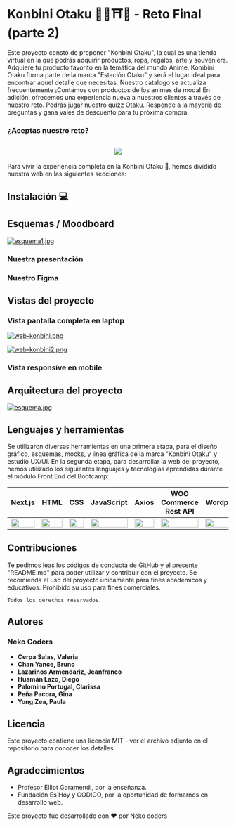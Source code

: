# Konbini Otaku 💬🛒⛩️🎌 - Reto Final (parte 2)

Este proyecto constó de proponer "Konbini Otaku", la cual es una tienda virtual en la que podrás adquirir productos, ropa, regalos, arte y souveniers. Adquiere tu producto favorito en la temática del mundo Anime. Kombini Otaku forma parte de la marca "Estación Otaku" y será el lugar ideal para encontrar aquel detalle que necesitas. Nuestro catalogo se actualiza frecuentemente ¡Contamos con productos de los animes de moda! En adición, ofrecemos una experiencia nueva a nuestros clientes a través de nuestro reto. Podrás jugar nuestro quizz Otaku. Responde a la mayoría de preguntas y gana vales de descuento para tu próxima compra.

### ¿Aceptas nuestro reto?

<h2 align="center"> <img src="https://i.postimg.cc/QM4tjzT9/logo-konbini.jpg)](https://postimg.cc/HJMH2B3d"></h2>

Para vivir la experiencia completa en la Konbini Otaku 🛒, hemos dividido nuestra web en las siguientes secciones:

## Instalación 💻



## Esquemas / Moodboard
     
[![esquema1.jpg](https://i.postimg.cc/Y9PjW1WS/esquema1.jpg)](https://postimg.cc/tZhX0nD0)
           
### Nuestra presentación



### Nuestro Figma



## Vistas del proyecto

### Vista pantalla completa en laptop
         
[![web-konbini.png](https://i.postimg.cc/FzZWbkRh/web-konbini.png)](https://postimg.cc/30kFYRmq)
          
[![web-konbini2.png](https://i.postimg.cc/FKLTWBRW/web-konbini2.png)](https://postimg.cc/GBbP9zvG)
       
### Vista responsive en mobile

## Arquitectura del proyecto
      
[![esquema.jpg](https://i.postimg.cc/GhX38Pnn/esquema.jpg)](https://postimg.cc/zVRY4gfx)
                 
## Lenguajes y herramientas
Se utilizaron diversas herramientas en una primera etapa, para el diseño gráfico, esquemas, mocks, y linea gráfica de la marca "Konbini Otaku" y estudio UX/UI.
En la segunda etapa, para desarrollar la web del proyecto, hemos utilizado los siguientes lenguajes y tecnologías aprendidas durante el módulo Front End del Bootcamp:

<table>
    <thead>
      <tr>
        <th>Next.js</th>
        <th>HTML</th>
        <th>CSS</th>
        <th>JavaScript</th>
        <th>Axios</th>
        <th>WOO Commerce Rest API</th>
        <th>Wordpress</th>
        <th>React Icons</th>   
        <th>Tailwind CSS</th>   
        <th>Figma</th>
        <th>Photoshop</th>
        <th>Nano ID</th>
        <th>Tidio</th>
      </tr>
    </thead>
    <tbody>
      <tr>
        <td>
          <img src="https://encrypted-tbn0.gstatic.com/images?q=tbn:ANd9GcTKwA9TLFYITFJKMFqenvcFPqVtd4z-yyjkVV8FRVx1wXLWku2sSqFyYVQ5lwtmxtxJGFk&usqp=CAU" width="100%" />
        </td>
        <td>
          <img src="https://i.postimg.cc/rF6WrLjr/html.png" width="100%" />
        </td>
        <td>
          <img src="https://upload.wikimedia.org/wikipedia/commons/thumb/d/d5/CSS3_logo_and_wordmark.svg/544px-CSS3_logo_and_wordmark.svg.png" width="100%" />
        </td>
        <td>
          <img
            src="https://eduliticas.com/wp-content/uploads/2018/01/Javascript-shield.png" width="100%" />
        </td>         
        <td>
          <img
            src="https://www.carepredict.com/wp-content/uploads/2020/06/Axios-logo.png" width="100%" />
        </td>
        <td>
          <img
            src="https://encrypted-tbn0.gstatic.com/images?q=tbn:ANd9GcRMk0tTzWwBwt2GZVdkLxWn5YqSafX7n81hhxOQXZaSz01TCPvh88NKLemz8uzOcF3Ch3g&usqp=CAU" width="100%" />
        </td>
        <td>
          <img
            src="https://www.neolo.com/aprende/wp-content/uploads/2014/10/wordpress-logo-simplified-rgb.png" width="100%" />
        </td>
        <td>
          <img            src="https://camo.githubusercontent.com/48d099290b4cb2d7937bcd96e8497cf1845b54a810a6432c70cf944b60b40c77/68747470733a2f2f7261776769742e636f6d2f676f72616e67616a69632f72656163742d69636f6e732f6d61737465722f72656163742d69636f6e732e737667" width="100%" />
        </td>    
        <td>
          <img
            src="https://upload.wikimedia.org/wikipedia/commons/thumb/d/d5/Tailwind_CSS_Logo.svg/2048px-Tailwind_CSS_Logo.svg.png" width="100%" />
        </td>       
        <td>
          <img src="https://cdn.iconscout.com/icon/free/png-256/figma-3628771-3030133.png" width="100%" />
        </td>
        <td>
          <img src="https://logodix.com/logo/1074347.png" width="100%" />
        </td> 
        <td>
          <img src="https://i.postimg.cc/KzQYK9jL/nano-id.jpg" width="100%" />
        </td>    
        <td>
          <img src="https://encrypted-tbn0.gstatic.com/images?q=tbn:ANd9GcSHzj8O5IxhaNkGFi3QuVKac3RtsOsLfEpCiEsVfJ-yfIedqyOtBoAn7GRJGufVyhYsk-A&usqp=CAU" width="100%" />
        </td> 
      </tr>
    </tbody>
</table>

## Contribuciones

Te pedimos leas los códigos de conducta de GitHub y el presente "README.md" para poder utilizar y contribuir con el proyecto. Se recomienda el uso del proyecto únicamente para fines académicos y educativos. Prohibido su uso para fines comerciales.
  
```
Todos los derechos reservados.
```
  
## Autores
### Neko Coders

- **Cerpa Salas, Valeria**
- **Chan Yance, Bruno**
- **Lazarinos Armendariz, Jeanfranco**
- **Huamán Lazo, Diego**
- **Palomino Portugal, Clarissa**
- **Peña Pacora, Gina**
- **Yong Zea, Paula**

## Licencia

Este proyecto contiene una licencia MIT - ver el archivo adjunto en el repositorio para conocer los detalles.

## Agradecimientos

- Profesor Elliot Garamendi, por la enseñanza. 
- Fundación Es Hoy y CODIGO, por la oportunidad de formarnos en desarrollo web.
   
Este proyecto fue desarrollado con ❤️ por Neko coders
